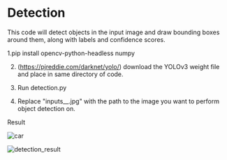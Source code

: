 # Detection
This code will detect objects in the input image and draw bounding boxes around them, along with labels and confidence scores.

1.pip install opencv-python-headless numpy

2. (https://pjreddie.com/darknet/yolo/) download the YOLOv3 weight file and place in same directory of code.

3. Run detection.py

4. Replace "inputs\__.jpg" with the path to the image you want to perform object detection on.

Result

![car](https://github.com/AshishMittal33/Detection/assets/81253539/a2890547-96f6-404a-a5e6-8031e6ec4792)


![detection_result](https://github.com/AshishMittal33/Detection/assets/81253539/320b6761-7649-4c06-92fb-974759b7f2b1)


